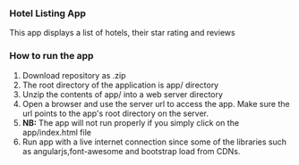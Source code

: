 ### Hotel Listing App

This app displays a list of hotels, their star rating and reviews

### How to run the app

<ol>
    <li>Download repository as .zip</li>
    <li>The root directory of the application is app/ directory</li>
    <li>Unzip the contents of app/ into a web server directory</li>
    <li>Open a browser and use the server url to access the app. Make sure the url points to the app's root directory on the server.</li>
    <li><b>NB:</b> The app will not run properly if you simply click on the app/index.html file</li>
    <li>Run app with a live internet connection since some of the libraries such as angularjs,font-awesome and bootstrap load from CDNs.</li>
</ol>
